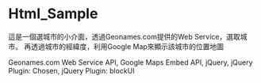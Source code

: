 # Html_Sample

這是一個選城市的小介面，透過Geonames.com提供的Web Service，選取城市。
再透過城市的經緯度，利用Google Map來顯示該城市的位置地圖

Geonames.com Web Service API, Google Maps Embed API, jQuery, jQuery Plugin: Chosen, jQuery Plugin: blockUI
